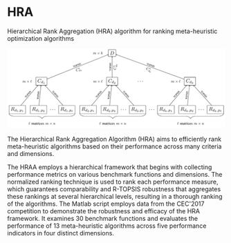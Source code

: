 # HRA
 Hierarchical Rank Aggregation (HRA) algorithm for ranking meta-heuristic optimization algorithms

![Tree structure of the Hierarchical Rank Aggregation (HRA) algorithm using TOPSIS.](doc/HRA_tree_structure.png)

The Hierarchical Rank Aggregation Algorithm (HRA) aims to efficiently rank meta-heuristic algorithms based on their performance across many criteria and dimensions.

The HRAA employs a hierarchical framework that begins with collecting performance metrics on various benchmark functions and dimensions. The normalized ranking technique is used to rank each performance measure, which guarantees comparability and R-TOPSIS robustness that aggregates these rankings at several hierarchical levels, resulting in a thorough ranking of the algorithms. 
The Matlab script employs data from the CEC'2017 competition to demonstrate the robustness and efficacy of the HRA framework. It examines 30 benchmark functions and evaluates the performance of 13 meta-heuristic algorithms across five performance indicators in four distinct dimensions. 
